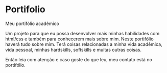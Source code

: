 # Portifolio
Meu portifólio acadêmico

Um projeto para que eu possa desenvolver mais minhas habilidades com html/css e também para conhecerem mais sobre mim.
Neste portifólio haverá tudo sobre mim. Terá coisas relacionadas a minha vida acadêmica, vida pessoal, minhas hardskills,
softskills e muitas outras coisas. 

Então leia com atenção e caso goste do que leu, meu contato está no portifólio. 
